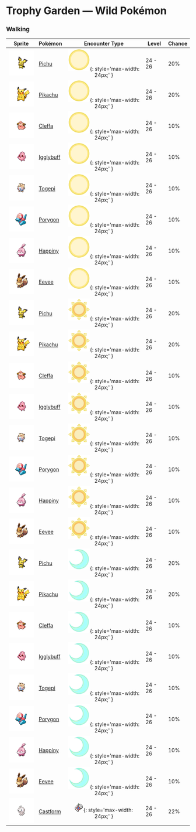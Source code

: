 # Trophy Garden — Wild Pokémon

### Walking

| Sprite | Pokémon | Encounter Type | Level | Chance |
|:------:|---------|:--------------:|-------|--------|
| ![Pichu](../../assets/sprites/pichu/front.gif "Pichu") | [Pichu](../../pokemon/pichu.md/) | ![Morning](../../assets/encounter_types/morning.png "Morning"){: style='max-width: 24px;' } | 24 - 26 | 20% |
| ![Pikachu](../../assets/sprites/pikachu/front.gif "Pikachu") | [Pikachu](../../pokemon/pikachu.md/) | ![Morning](../../assets/encounter_types/morning.png "Morning"){: style='max-width: 24px;' } | 24 - 26 | 20% |
| ![Cleffa](../../assets/sprites/cleffa/front.gif "Cleffa") | [Cleffa](../../pokemon/cleffa.md/) | ![Morning](../../assets/encounter_types/morning.png "Morning"){: style='max-width: 24px;' } | 24 - 26 | 10% |
| ![Igglybuff](../../assets/sprites/igglybuff/front.gif "Igglybuff") | [Igglybuff](../../pokemon/igglybuff.md/) | ![Morning](../../assets/encounter_types/morning.png "Morning"){: style='max-width: 24px;' } | 24 - 26 | 10% |
| ![Togepi](../../assets/sprites/togepi/front.gif "Togepi") | [Togepi](../../pokemon/togepi.md/) | ![Morning](../../assets/encounter_types/morning.png "Morning"){: style='max-width: 24px;' } | 24 - 26 | 10% |
| ![Porygon](../../assets/sprites/porygon/front.gif "Porygon") | [Porygon](../../pokemon/porygon.md/) | ![Morning](../../assets/encounter_types/morning.png "Morning"){: style='max-width: 24px;' } | 24 - 26 | 10% |
| ![Happiny](../../assets/sprites/happiny/front.gif "Happiny") | [Happiny](../../pokemon/happiny.md/) | ![Morning](../../assets/encounter_types/morning.png "Morning"){: style='max-width: 24px;' } | 24 - 26 | 10% |
| ![Eevee](../../assets/sprites/eevee/front.gif "Eevee") | [Eevee](../../pokemon/eevee.md/) | ![Morning](../../assets/encounter_types/morning.png "Morning"){: style='max-width: 24px;' } | 24 - 26 | 10% |
| ![Pichu](../../assets/sprites/pichu/front.gif "Pichu") | [Pichu](../../pokemon/pichu.md/) | ![Day](../../assets/encounter_types/day.png "Day"){: style='max-width: 24px;' } | 24 - 26 | 20% |
| ![Pikachu](../../assets/sprites/pikachu/front.gif "Pikachu") | [Pikachu](../../pokemon/pikachu.md/) | ![Day](../../assets/encounter_types/day.png "Day"){: style='max-width: 24px;' } | 24 - 26 | 20% |
| ![Cleffa](../../assets/sprites/cleffa/front.gif "Cleffa") | [Cleffa](../../pokemon/cleffa.md/) | ![Day](../../assets/encounter_types/day.png "Day"){: style='max-width: 24px;' } | 24 - 26 | 10% |
| ![Igglybuff](../../assets/sprites/igglybuff/front.gif "Igglybuff") | [Igglybuff](../../pokemon/igglybuff.md/) | ![Day](../../assets/encounter_types/day.png "Day"){: style='max-width: 24px;' } | 24 - 26 | 10% |
| ![Togepi](../../assets/sprites/togepi/front.gif "Togepi") | [Togepi](../../pokemon/togepi.md/) | ![Day](../../assets/encounter_types/day.png "Day"){: style='max-width: 24px;' } | 24 - 26 | 10% |
| ![Porygon](../../assets/sprites/porygon/front.gif "Porygon") | [Porygon](../../pokemon/porygon.md/) | ![Day](../../assets/encounter_types/day.png "Day"){: style='max-width: 24px;' } | 24 - 26 | 10% |
| ![Happiny](../../assets/sprites/happiny/front.gif "Happiny") | [Happiny](../../pokemon/happiny.md/) | ![Day](../../assets/encounter_types/day.png "Day"){: style='max-width: 24px;' } | 24 - 26 | 10% |
| ![Eevee](../../assets/sprites/eevee/front.gif "Eevee") | [Eevee](../../pokemon/eevee.md/) | ![Day](../../assets/encounter_types/day.png "Day"){: style='max-width: 24px;' } | 24 - 26 | 10% |
| ![Pichu](../../assets/sprites/pichu/front.gif "Pichu") | [Pichu](../../pokemon/pichu.md/) | ![Night](../../assets/encounter_types/night.png "Night"){: style='max-width: 24px;' } | 24 - 26 | 20% |
| ![Pikachu](../../assets/sprites/pikachu/front.gif "Pikachu") | [Pikachu](../../pokemon/pikachu.md/) | ![Night](../../assets/encounter_types/night.png "Night"){: style='max-width: 24px;' } | 24 - 26 | 20% |
| ![Cleffa](../../assets/sprites/cleffa/front.gif "Cleffa") | [Cleffa](../../pokemon/cleffa.md/) | ![Night](../../assets/encounter_types/night.png "Night"){: style='max-width: 24px;' } | 24 - 26 | 10% |
| ![Igglybuff](../../assets/sprites/igglybuff/front.gif "Igglybuff") | [Igglybuff](../../pokemon/igglybuff.md/) | ![Night](../../assets/encounter_types/night.png "Night"){: style='max-width: 24px;' } | 24 - 26 | 10% |
| ![Togepi](../../assets/sprites/togepi/front.gif "Togepi") | [Togepi](../../pokemon/togepi.md/) | ![Night](../../assets/encounter_types/night.png "Night"){: style='max-width: 24px;' } | 24 - 26 | 10% |
| ![Porygon](../../assets/sprites/porygon/front.gif "Porygon") | [Porygon](../../pokemon/porygon.md/) | ![Night](../../assets/encounter_types/night.png "Night"){: style='max-width: 24px;' } | 24 - 26 | 10% |
| ![Happiny](../../assets/sprites/happiny/front.gif "Happiny") | [Happiny](../../pokemon/happiny.md/) | ![Night](../../assets/encounter_types/night.png "Night"){: style='max-width: 24px;' } | 24 - 26 | 10% |
| ![Eevee](../../assets/sprites/eevee/front.gif "Eevee") | [Eevee](../../pokemon/eevee.md/) | ![Night](../../assets/encounter_types/night.png "Night"){: style='max-width: 24px;' } | 24 - 26 | 10% |
| ![Castform](../../assets/sprites/castform/front.gif "Castform") | [Castform](../../pokemon/castform.md/) | ![Poké Radar](../../assets/encounter_types/poke_radar.png "Poké Radar"){: style='max-width: 24px;' } | 24 - 26 | 22% |

